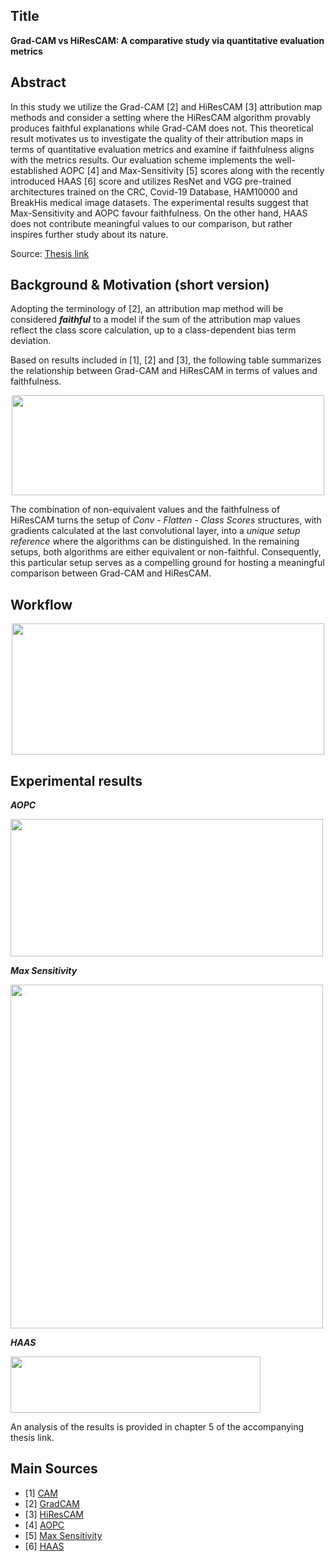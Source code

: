 ## Title
**Grad-CAM vs HiResCAM: A comparative study via quantitative evaluation metrics**

## Abstract
In this study we utilize the Grad-CAM [2] and HiResCAM [3] attribution map methods and
consider a setting where the HiResCAM algorithm provably produces faithful explanations
while Grad-CAM does not. This theoretical result motivates us to investigate the
quality of their attribution maps in terms of quantitative evaluation metrics and examine
if faithfulness aligns with the metrics results. Our evaluation scheme implements
the well-established AOPC [4] and Max-Sensitivity [5] scores along with the recently introduced
HAAS [6] score and utilizes ResNet and VGG pre-trained architectures trained on
the CRC, Covid-19 Database, HAM10000 and BreakHis medical image datasets. 
The experimental results suggest that Max-Sensitivity and
AOPC favour faithfulness. On the other hand, HAAS does not contribute meaningful
values to our comparison, but rather inspires further study about its nature.

Source: [Thesis link](https://dione.lib.unipi.gr/xmlui/bitstream/handle/unipi/15495/Lamprou_mtn2107.pdf?sequence=1)

## Background & Motivation (short version)

Adopting the terminology of [2], an attribution map method will be considered ***faithful***
to a model if the sum of the attribution map values reflect the class score calculation, up to a class-dependent bias term deviation.

Based on results included in [1], [2] and [3], the following table summarizes the relationship between Grad-CAM and HiResCAM in terms of values and faithfulness.
<p align="center">
     <img src="https://github.com/vggls/msc_thesis_medical_xai/assets/55101427/bf7d6db1-571e-4308-987a-3e3c59112b6b.png" height="160" width="500" />
   </p>

The combination of non-equivalent values and the faithfulness of HiResCAM turns the setup of *Conv - Flatten - Class Scores* structures, 
with gradients calculated at the last convolutional layer, into a *unique setup reference* where the algorithms can be distinguished. 
In the remaining setups, both algorithms are either equivalent or non-faithful. Consequently, this particular setup serves as a 
compelling ground for hosting a meaningful comparison between Grad-CAM and HiResCAM.

## Workflow
<p align="center">
     <img src="https://github.com/vggls/msc_thesis_medical_xai/assets/55101427/5df15629-7fb4-4089-a6e0-3dce4cf3a83c.png" height="210" width="500" />
   </p>

## Experimental results 
***AOPC***
<p align="left">
     <img src="https://github.com/vggls/msc_thesis_medical_xai/assets/55101427/b963cba9-6d86-488e-ab17-0333035fdb73.png" height="220" width="500" />
   </p>

***Max Sensitivity***
<p align="left">
     <img src="https://github.com/vggls/msc_thesis_medical_xai/assets/55101427/137c00ab-40bc-468f-9afc-d0d9bfa749cc.png" height="550" width="500" />
   </p>

***HAAS***
<p align="left">
     <img src="https://github.com/vggls/msc_thesis_medical_xai/assets/55101427/fd22ced2-4f7d-4566-b2e5-d1fc7ebb787a.png" height="90" width="400" />
   </p>

An analysis of the results is provided in chapter 5 of the accompanying thesis link.

## Main Sources
  - [1] [CAM](https://arxiv.org/pdf/1512.04150.pdf)
  - [2] [GradCAM](https://arxiv.org/pdf/1610.02391.pdf)
  - [3] [HiResCAM](https://arxiv.org/pdf/2011.08891.pdf)
  - [4] [AOPC](https://arxiv.org/pdf/1509.06321.pdf)
  - [5] [Max Sensitivity](https://arxiv.org/pdf/1901.09392.pdf)
  - [6] [HAAS](https://ieeexplore.ieee.org/stamp/stamp.jsp?tp=&arnumber=9800759)
